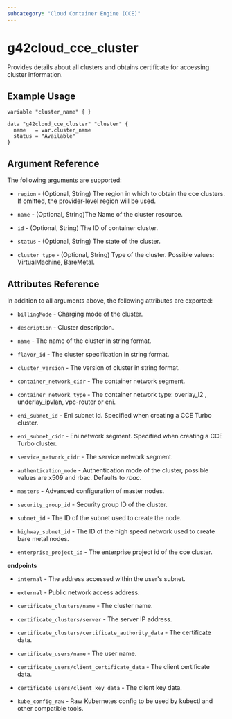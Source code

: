 ```yaml
---
subcategory: "Cloud Container Engine (CCE)"
---
```


# g42cloud\_cce\_cluster

Provides details about all clusters and obtains certificate for accessing cluster information.

## Example Usage

```hcl
variable "cluster_name" { }

data "g42cloud_cce_cluster" "cluster" {
  name   = var.cluster_name
  status = "Available"
}
```

## Argument Reference

The following arguments are supported:

* `region` - (Optional, String) The region in which to obtain the cce clusters. If omitted, the provider-level region will be used.

* `name` -  (Optional, String)The Name of the cluster resource.
 
* `id` - (Optional, String) The ID of container cluster.

* `status` - (Optional, String) The state of the cluster.

* `cluster_type` - (Optional, String) Type of the cluster. Possible values: VirtualMachine, BareMetal.

## Attributes Reference

In addition to all arguments above, the following attributes are exported:

* `billingMode` - Charging mode of the cluster.

* `description` - Cluster description.

* `name` - The name of the cluster in string format.
  
* `flavor_id` - The cluster specification in string format.

* `cluster_version` - The version of cluster in string format.

* `container_network_cidr` - The container network segment.

* `container_network_type` - The container network type: overlay_l2 , underlay_ipvlan, vpc-router or eni.

* `eni_subnet_id` - Eni subnet id. Specified when creating a CCE Turbo cluster.

* `eni_subnet_cidr` - Eni network segment. Specified when creating a CCE Turbo cluster.

* `service_network_cidr` - The service network segment.

* `authentication_mode` - Authentication mode of the cluster, possible values are x509 and rbac. Defaults to *rbac*.

* `masters` - Advanced configuration of master nodes.

* `security_group_id` - Security group ID of the cluster.
  
* `subnet_id` - The ID of the subnet used to create the node.

* `highway_subnet_id` - The ID of the high speed network used to create bare metal nodes.

* `enterprise_project_id` - The enterprise project id of the cce cluster.

**endpoints**

* `internal` - The address accessed within the user's subnet.

* `external` - Public network access address.

* `certificate_clusters/name` - The cluster name.

* `certificate_clusters/server` - The server IP address.

* `certificate_clusters/certificate_authority_data` - The certificate data.

* `certificate_users/name` - The user name.

* `certificate_users/client_certificate_data` - The client certificate data.

* `certificate_users/client_key_data` - The client key data.

* `kube_config_raw` - Raw Kubernetes config to be used by kubectl and other compatible tools.
